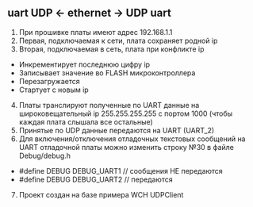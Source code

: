 ## uart UDP <- ethernet -> UDP uart ##

1. При прошивке платы имеют адрес 192.168.1.1
2. Первая, подключаемая к сети, плата сохраняет родной ip
3. Вторая, подключаемая в сеть, плата при конфликте ip 
- Инкрементирует последнюю цифру ip
- Записывает значение во FLASH микроконтроллера
- Перезагружается
- Стартует с новым ip

4. Платы транслируют полученные по UART данные на широковещательный ip
255.255.255.255 c портом 1000 (чтобы каждая плата слышала все остальные)
5. Принятые по UDP данные передаются на UART (UART_2)
6. Для включения/отключения отладочных текстовых сообщений на UART 
отладочной платы можно изменить строку №30 в файле Debug/debug.h
- #define DEBUG   DEBUG_UART1 // сообщения НЕ передаются
- #define DEBUG   DEBUG_UART2 // передаются

7. Проект создан на базе примера WCH UDPClient

 
